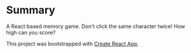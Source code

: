 # Summary
A React based memory game. Don't click the same character twice! How high can you score?

This project was bootstrapped with [Create React App](https://github.com/facebook/create-react-app).
